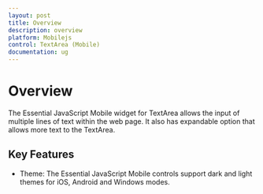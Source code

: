 ```yaml
---
layout: post
title: Overview
description: overview
platform: Mobilejs
control: TextArea (Mobile)
documentation: ug
---
```


# Overview

The Essential JavaScript Mobile widget for TextArea allows the input of multiple lines of text within the web page. It also has expandable option that allows more text to the TextArea.

## Key Features

* Theme: The Essential JavaScript Mobile controls support dark and light themes for iOS, Android and Windows modes.
